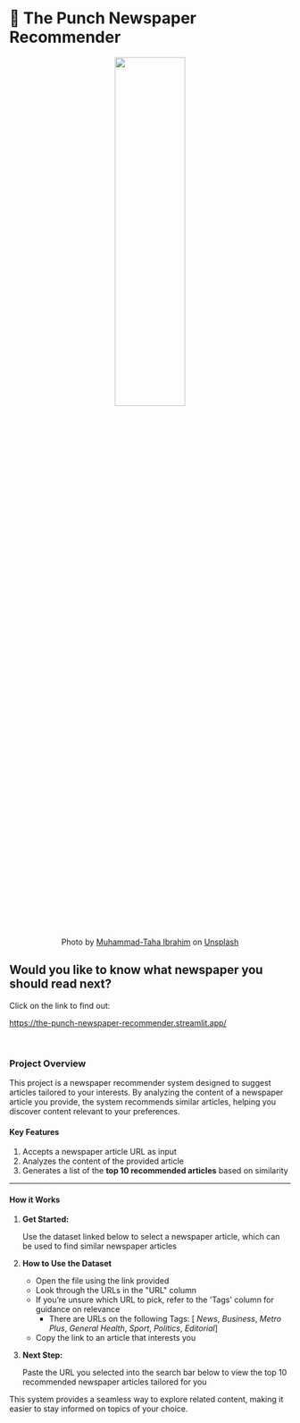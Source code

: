 # 📰 The Punch Newspaper Recommender

<p align = "center">
  <img align="center" src="https://github.com/user-attachments/assets/2ef4f974-1d62-4de6-88f8-82d33be03e4c" width="50%" height="40%">  
</p>

<p align = "center">
  Photo by <a href="https://unsplash.com/@planeteelevene?utm_content=creditCopyText&utm_medium=referral&utm_source=unsplash">Muhammad-Taha Ibrahim</a> on <a href="https://unsplash.com/photos/man-in-black-shirt-sitting-beside-table-SUYgiqO2wAE?utm_content=creditCopyText&utm_medium=referral&utm_source=unsplash">Unsplash</a>
</p>

## Would you like to know what newspaper you should read next?
Click on the link to find out:

https://the-punch-newspaper-recommender.streamlit.app/

<br>
          
### Project Overview
This project is a newspaper recommender system designed to suggest articles tailored to your interests. By analyzing the content of a newspaper article you provide, the system recommends similar articles, helping you discover content relevant to your preferences.

#### Key Features
1. Accepts a newspaper article URL as input
2. Analyzes the content of the provided article
3. Generates a list of the **top 10 recommended articles** based on similarity

<hr>

#### How it Works
1. **Get Started:**
            
    Use the dataset linked below to select a newspaper article, which can be used to find similar newspaper articles

3. **How to Use the Dataset**
            
    - Open the file using the link provided
    - Look through the URLs in the "URL" column
    - If you’re unsure which URL to pick, refer to the 'Tags' column for guidance on relevance
        - There are URLs on the following Tags: [ *News*, *Business*, *Metro Plus*, *General Health*, *Sport*, *Politics*, *Editorial*]
    - Copy the link to an article that interests you

4. **Next Step:**
            
    Paste the URL you selected into the search bar below to view the top 10 recommended newspaper articles tailored for you

This system provides a seamless way to explore related content, making it easier to stay informed on topics of your choice.
      
